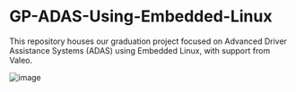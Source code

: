 # GP-ADAS-Using-Embedded-Linux
This repository houses our graduation project focused on Advanced Driver Assistance Systems (ADAS) using Embedded Linux, with support from Valeo. 

![image](https://github.com/mohamedashraf56/GP-ADAS-Using-Embedded-Linux/assets/110823285/06de9c11-a616-48f1-987a-828f10b65613)
